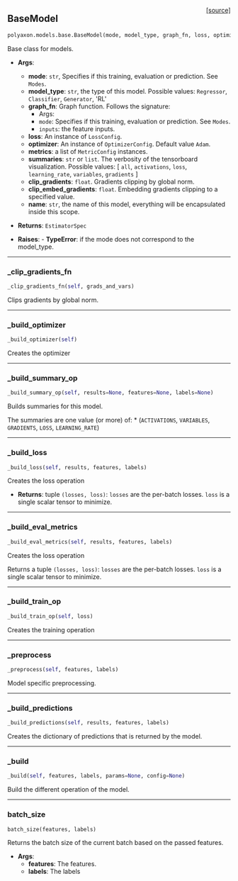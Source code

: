 <span style="float:right;">[[source]](https://github.com/polyaxon/polyaxon-docs/blob/master/polyaxon/models/base.py#L21)</span>
## BaseModel

```python
polyaxon.models.base.BaseModel(mode, model_type, graph_fn, loss, optimizer=None, metrics=None, summaries='all', clip_gradients=0.5, clip_embed_gradients=0.1, name='Model')
```

Base class for models.

- __Args__:
	 - __mode__: `str`, Specifies if this training, evaluation or prediction. See `Modes`.
	 - __model_type__: `str`, the type of this model.
		Possible values: `Regressor`, `Classifier`, `Generator`, 'RL'
	 - __graph_fn__: Graph function. Follows the signature:
		 * Args:
		 * `mode`: Specifies if this training, evaluation or prediction. See `Modes`.
		 * `inputs`: the feature inputs.
	 - __loss__: An instance of `LossConfig`.
	 - __optimizer__: An instance of `OptimizerConfig`. Default value `Adam`.
	 - __metrics__: a list of `MetricConfig` instances.
	 - __summaries__: `str` or `list`. The verbosity of the tensorboard visualization.
		 Possible values: [
		 `all`, `activations`, `loss`, `learning_rate`, `variables`, `gradients`
		 ]
	 - __clip_gradients__: `float`. Gradients  clipping by global norm.
	 - __clip_embed_gradients__: `float`. Embedding gradients clipping to a specified value.
	 - __name__: `str`, the name of this model, everything will be encapsulated inside this scope.

- __Returns__:
	`EstimatorSpec`

- __Raises__:
		- __TypeError__: if the mode does not correspond to the model_type.


----

### _clip_gradients_fn


```python
_clip_gradients_fn(self, grads_and_vars)
```


Clips gradients by global norm.

----

### _build_optimizer


```python
_build_optimizer(self)
```


Creates the optimizer

----

### _build_summary_op


```python
_build_summary_op(self, results=None, features=None, labels=None)
```


Builds summaries for this model.

The summaries are one value (or more) of:
	* (`ACTIVATIONS`, `VARIABLES`, `GRADIENTS`, `LOSS`, `LEARNING_RATE`)


----

### _build_loss


```python
_build_loss(self, results, features, labels)
```


Creates the loss operation

- __Returns__:
	 tuple `(losses, loss)`:
	`losses` are the per-batch losses.
	`loss` is a single scalar tensor to minimize.


----

### _build_eval_metrics


```python
_build_eval_metrics(self, results, features, labels)
```


Creates the loss operation

Returns a tuple `(losses, loss)`:
	`losses` are the per-batch losses.
	`loss` is a single scalar tensor to minimize.


----

### _build_train_op


```python
_build_train_op(self, loss)
```


Creates the training operation

----

### _preprocess


```python
_preprocess(self, features, labels)
```


Model specific preprocessing.

----

### _build_predictions


```python
_build_predictions(self, results, features, labels)
```


Creates the dictionary of predictions that is returned by the model.

----

### _build


```python
_build(self, features, labels, params=None, config=None)
```


Build the different operation of the model.

----

### batch_size


```python
batch_size(features, labels)
```


Returns the batch size of the current batch based on the passed features.

- __Args__:
	- __features__: The features.
	- __labels__: The labels
